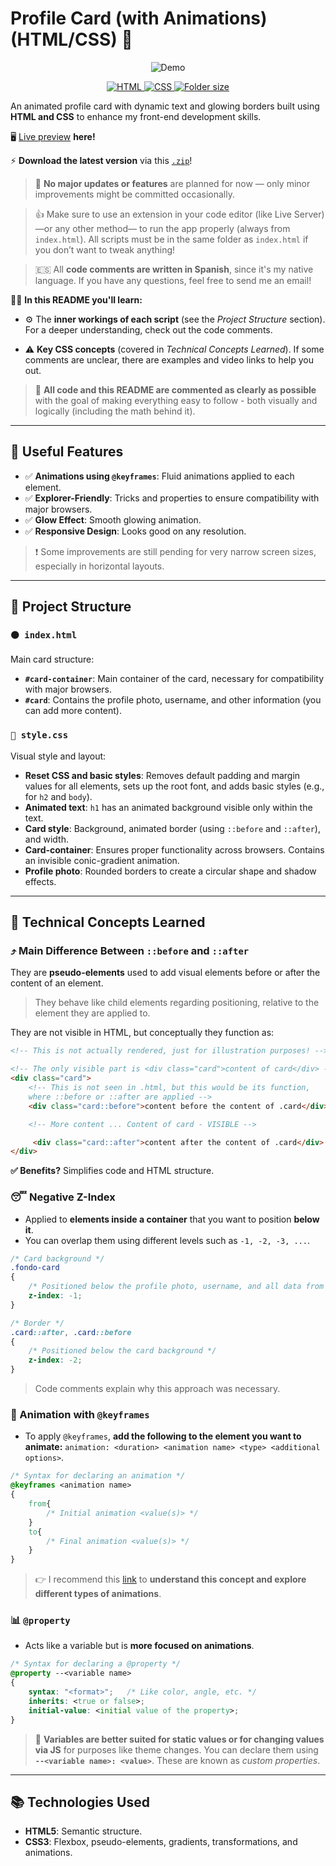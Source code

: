 # Profile Card (with Animations) (HTML/CSS) 🪪

<p align="center">
    <img src="assets/video.gif" alt="Demo">
</p>

<div style="text-align: center;">
  <a href="https://github.com/Soviji13/Learn-FrontEnd-with-me">
    <img src="https://img.shields.io/badge/HTML-40%25-orange?style=flat-square" alt="HTML"/>
  </a>
  <a href="https://github.com/Soviji13/Learn-FrontEnd-with-me">
    <img src="https://img.shields.io/badge/CSS-60%25-blue?style=flat-square" alt="CSS"/>
  </a>
  <a href="https://github.com/Soviji13/Learn-FrontEnd-with-me">
    <img src="https://img.shields.io/static/v1?label=Folder%20Size&message=1.2MB&color=green&style=flat-square" alt="Folder size"/>
  </a>
</div>

An animated profile card with dynamic text and glowing borders built using **HTML and CSS** to enhance my front-end development skills.

🖥️ [Live preview](https://soviji13.github.io/Learn-FrontEnd-with-me/profile-card/) **here!**

⚡️ **Download the latest version** via this [`.zip`](https://github.com/Soviji13/Learn-FrontEnd-with-me/raw/refs/heads/main/profile-card/profile-card.zip)!

>🤠 **No major updates or features** are planned for now — only minor improvements might be committed occasionally.

> 👍 Make sure to use an extension in your code editor (like Live Server) —or any other method— to run the app properly (always from `index.html`). All scripts must be in the same folder as `index.html` if you don’t want to tweak anything!

> 🇪🇸 All **code comments are written in Spanish**, since it's my native language. If you have any questions, feel free to send me an email!

🧑‍🏫 **In this README you'll learn:**

- ⚙️ The **inner workings of each script** (see the *Project Structure* section). For a deeper understanding, check out the code comments.

- ⚠️ **Key CSS concepts** (covered in *Technical Concepts Learned*). If some comments are unclear, there are examples and video links to help you out.

>📝 **All code and this README are commented as clearly as possible** with the goal of making everything easy to follow - both visually and logically (including the math behind it).

---
## 🚀 Useful Features

- ✅ **Animations using `@keyframes`**: Fluid animations applied to each element.
- ✅ **Explorer-Friendly**: Tricks and properties to ensure compatibility with major browsers.
- ✅ **Glow Effect**: Smooth glowing animation.
- ✅ **Responsive Design**: Looks good on any resolution.

> ❗️ Some improvements are still pending for very narrow screen sizes, especially in horizontal layouts.

---

## 📁 Project Structure

### `🟠 index.html`
Main card structure:
- **`#card-container`**: Main container of the card, necessary for compatibility with major browsers.
- **`#card`**: Contains the profile photo, username, and other information (you can add more content).

### `🔵 style.css`
Visual style and layout:
- **Reset CSS and basic styles**: Removes default padding and margin values for all elements, sets up the root font, and adds basic styles (e.g., for `h2` and `body`).
- **Animated text**: `h1` has an animated background visible only within the text.
- **Card style**: Background, animated border (using `::before` and `::after`), and width.
- **Card-container**: Ensures proper functionality across browsers. Contains an invisible conic-gradient animation.
- **Profile photo**: Rounded borders to create a circular shape and shadow effects.

---

## 🎯 Technical Concepts Learned

### ⤴️ Main Difference Between `::before` and `::after`

They are **pseudo-elements** used to add visual elements before or after the content of an element.

> They behave like child elements regarding positioning, relative to the element they are applied to.

They are not visible in HTML, but conceptually they function as:

```html
<!-- This is not actually rendered, just for illustration purposes! -->

<!-- The only visible part is <div class="card">content of card</div> -->
<div class="card">
    <!-- This is not seen in .html, but this would be its function, 
    where ::before or ::after are applied -->
    <div class="card::before">content before the content of .card</div> 

    <!-- More content ... Content of card - VISIBLE -->

     <div class="card::after">content after the content of .card</div> 
</div>
```
**✅ Benefits?** Simplifies code and HTML structure.

### 😴 Negative Z-Index

- Applied to **elements inside a container** that you want to position **below it**.
- You can overlap them using different levels such as `-1, -2, -3, ...`.

```css
/* Card background */
.fondo-card
{   
    /* Positioned below the profile photo, username, and all data from .card */
    z-index: -1;
}

/* Border */
.card::after, .card::before
{
    /* Positioned below the card background */
    z-index: -2;
}
```

> Code comments explain why this approach was necessary.

### 🌌 Animation with `@keyframes`

- To apply `@keyframes`, **add the following to the element you want to animate:** `animation: <duration> <animation name> <type> <additional options>`.

```css
/* Syntax for declaring an animation */
@keyframes <animation name>
{
    from{
        /* Initial animation <value(s)> */
    }
    to{
        /* Final animation <value(s)> */
    }
}
```

> 👉 I recommend this [link](https://developer.mozilla.org/en-US/docs/Web/CSS/animation) to **understand this concept and explore different types of animations**.

### 📊 `@property`

- Acts like a variable but is **more focused on animations**.

```css
/* Syntax for declaring a @property */
@property --<variable name>
{
    syntax: "<format>";   /* Like color, angle, etc. */
    inherits: <true or false>;
    initial-value: <initial value of the property>;
}
```
> 🧏 **Variables are better suited for static values or for changing values via JS** for purposes like theme changes. You can declare them using **`--<variable name>: <value>`**. These are known as *custom properties*.

---

## 📚 Technologies Used

- **HTML5**: Semantic structure.
- **CSS3**: Flexbox, pseudo-elements, gradients, transformations, and animations.